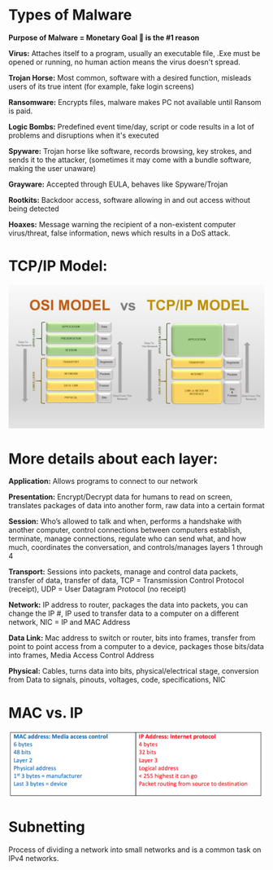 # Types of Malware

**Purpose of Malware = Monetary Goal :money_with_wings: is the #1 reason**

**Virus:** Attaches itself to a program, usually an executable file, .Exe must be opened or running, no human action means the virus doesn't spread.

**Trojan Horse:** Most common, software with a desired function, misleads users of its true intent (for example, fake login screens)

**Ransomware:** Encrypts files, malware makes PC not available until Ransom is paid.

**Logic Bombs:** Predefined event time/day, script or code results in a lot of problems and disruptions when it's executed

**Spyware:** Trojan horse like software, records browsing, key strokes, and sends it to the attacker, (sometimes it may come with a bundle software, making the user unaware)

**Grayware:** Accepted through EULA, behaves like Spyware/Trojan

**Rootkits:** Backdoor access, software allowing in and out access without being detected

**Hoaxes:** Message warning the recipient of a non-existent computer virus/threat, false information, news which results in a DoS attack.


# TCP/IP Model: #
![TCP/IP Image](/images/OSI_vs_TCP_IP_model.png)

# More details about each layer:
**Application:** Allows programs to connect to our network

**Presentation:** Encrypt/Decrypt data for humans to read on screen, translates packages of data into another form, raw data into a certain format

**Session:** Who’s allowed to talk and when, performs a handshake with another computer, control connections between computers establish, terminate, manage connections, regulate who can send what, and how much, coordinates the conversation, and controls/manages layers 1 through 4

**Transport:** Sessions into packets, manage and control data packets, transfer of data, transfer of data, TCP = Transmission Control Protocol (receipt), UDP = User Datagram Protocol (no receipt)

**Network:** IP address to router, packages the data into packets, you can change the IP #, IP used to transfer data to a computer on a different network, NIC = IP and MAC Address

**Data Link:** Mac address to switch or router, bits into frames, transfer from point to point access from a computer to a device, packages those bits/data into frames, Media Access Control Address

**Physical:** Cables, turns data into bits, physical/electrical stage, conversion from Data to signals, pinouts, voltages, code, specifications, NIC

 
 
 # MAC vs. IP #
![MAC/IP Image](/images/MAC_and_IP.png)

# Subnetting #
Process of dividing a network into small networks and is a common task on IPv4 networks. 

